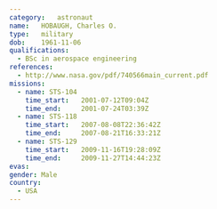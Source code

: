 ```yaml
---
category:	astronaut
name:	HOBAUGH, Charles O.
type:	military
dob:	1961-11-06
qualifications:
  - BSc in aerospace engineering
references:
  - http://www.nasa.gov/pdf/740566main_current.pdf
missions:
  - name: STS-104
    time_start:   2001-07-12T09:04Z
    time_end:     2001-07-24T03:39Z
  - name: STS-118
    time_start:   2007-08-08T22:36:42Z
    time_end:     2007-08-21T16:33:21Z
  - name: STS-129
    time_start:   2009-11-16T19:28:09Z
    time_end:     2009-11-27T14:44:23Z
evas:
gender:	Male
country:
  - USA
---
```

